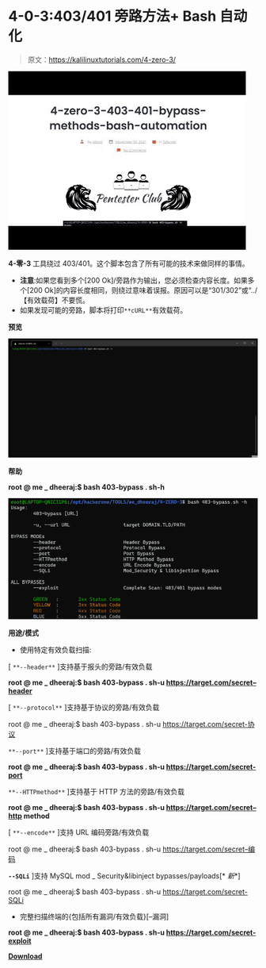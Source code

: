 # 4-0-3:403/401 旁路方法+ Bash 自动化

> 原文：<https://kalilinuxtutorials.com/4-zero-3/>

[![](img//7f3ef64aeb9b8dc7ab91fdeb47393826.png)](https://blogger.googleusercontent.com/img/a/AVvXsEjs0PUtd5XH2zXPUiA8pWTT2L1FK2B9p3ovCa-e9mWZAq3pw9D7ag0xEYzsNn7VlYihfAB-tdZE5f0Yg-AQPKjPXiGzHNvxcpRX1tX2jmM1ZAaS_ytWbiFcVd5wjpIm3odcUBhVmnSEdRlt0oEdGJkAQiwm2friKz4q0YK9nmQ9HfBgN8fXnXwao1RU=s480)

**4-零-3** 工具绕过 403/401。这个脚本包含了所有可能的技术来做同样的事情。

*   **注意**:如果您看到多个[200 Ok]/旁路作为输出，您必须检查内容长度。如果多个[200 Ok]的内容长度相同，则绕过意味着误报。原因可以是“301/302”或“../【有效载荷】不要慌。
*   如果发现可能的旁路，脚本将打印`**cURL**`有效载荷。

**预览**

![](img//de78089cfdf7d97d4ffdda4acd686f33.png)

**帮助**

**root @ me _ dheeraj:$ bash 403-bypass . sh-h**

![](img//d9d1dce568416915d386e90f0a9fce13.png)

**用途/模式**

*   使用特定有效负载扫描:

[ `**--header**` ]支持基于报头的旁路/有效负载

**root @ me _ dheeraj:$ bash 403-bypass . sh-u https://target.com/secret–header**

[ `**--protocol**` ]支持基于协议的旁路/有效负载

root @ me _ dheeraj:$ bash 403-bypass . sh-u https://target.com/secret-协议

`**--port**` ]支持基于端口的旁路/有效负载

**root @ me _ dheeraj:$ bash 403-bypass . sh-u https://target.com/secret-port**

`**--HTTPmethod**` ]支持基于 HTTP 方法的旁路/有效负载

**root @ me _ dheeraj:$ bash 403-bypass . sh-u https://target.com/secret–http method**

[ `**--encode**` ]支持 URL 编码旁路/有效负载

root @ me _ dheeraj:$ bash 403-bypass . sh-u https://target.com/secret–编码

**`--SQLi`** ]支持 MySQL mod _ Security&libinject bypasses/payloads[* *新**]

root @ me _ dheeraj:$ bash 403-bypass . sh-u https://target.com/secret-SQLi

*   完整扫描终端的{包括所有漏洞/有效负载}[–漏洞]

**root @ me _ dheeraj:$ bash 403-bypass . sh-u https://target.com/secret-exploit**

[**Download**](https://github.com/Dheerajmadhukar/4-ZERO-3)
